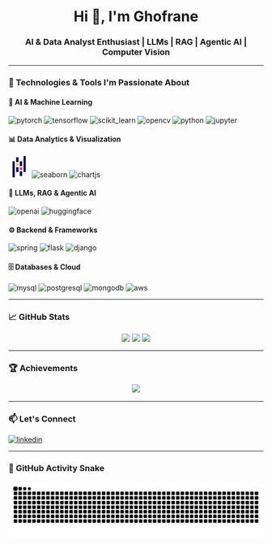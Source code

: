 <h1 align="center">Hi 👋, I'm Ghofrane</h1>
<h3 align="center">AI & Data Analyst Enthusiast | LLMs | RAG | Agentic AI | Computer Vision</h3>

---

### 🚀 Technologies & Tools I'm Passionate About

#### 🧠 AI & Machine Learning
<p>
  <img src="https://www.vectorlogo.zone/logos/pytorch/pytorch-icon.svg" alt="pytorch" width="42" height="42"/>
  <img src="https://www.vectorlogo.zone/logos/tensorflow/tensorflow-icon.svg" alt="tensorflow" width="42" height="42"/>
  <img src="https://upload.wikimedia.org/wikipedia/commons/0/05/Scikit_learn_logo_small.svg" alt="scikit_learn" width="42" height="42"/>
  <img src="https://www.vectorlogo.zone/logos/opencv/opencv-icon.svg" alt="opencv" width="42" height="42"/>
  <img src="https://cdn.jsdelivr.net/gh/devicons/devicon/icons/python/python-original.svg" alt="python" width="42" height="42" />
  <img src="https://cdn.jsdelivr.net/gh/devicons/devicon/icons/jupyter/jupyter-original.svg" alt="jupyter" width="42" height="42"/>
</p>

#### 📊 Data Analytics & Visualization
<p>
  <img src="https://raw.githubusercontent.com/devicons/devicon/master/icons/pandas/pandas-original.svg" alt="pandas" width="42" height="42"/>
  <img src="https://seaborn.pydata.org/_images/logo-mark-lightbg.svg" alt="seaborn" width="42" height="42"/>
  <img src="https://www.chartjs.org/media/logo-title.svg" alt="chartjs" width="42" height="42"/>
</p>

#### 🤖 LLMs, RAG & Agentic AI
<p>
  <img src="https://seeklogo.com/images/O/openai-logo-8B9BFEDC26-seeklogo.com.png" alt="openai" width="42" height="42" />
  <img src="https://huggingface.co/front/assets/huggingface_logo-noborder.svg" alt="huggingface" width="42" height="42" />
</p>

#### ⚙️ Backend & Frameworks
<p>
  <img src="https://cdn.jsdelivr.net/gh/devicons/devicon/icons/spring/spring-original.svg" alt="spring" width="42" height="42"/>
  <img src="https://upload.wikimedia.org/wikipedia/commons/3/3c/Flask_logo.svg" alt="flask" width="42" height="42"/>
  <img src="https://cdn.jsdelivr.net/gh/devicons/devicon/icons/django/django-plain.svg" alt="django" width="42" height="42"/>
</p>

#### 🗄️ Databases & Cloud
<p>
  <img src="https://cdn.jsdelivr.net/gh/devicons/devicon/icons/mysql/mysql-original-wordmark.svg" alt="mysql" width="42" height="42"/>
  <img src="https://cdn.jsdelivr.net/gh/devicons/devicon/icons/postgresql/postgresql-original-wordmark.svg" alt="postgresql" width="42" height="42"/>
  <img src="https://cdn.jsdelivr.net/gh/devicons/devicon/icons/mongodb/mongodb-original-wordmark.svg" alt="mongodb" width="42" height="42"/>
  <img src="https://cdn.jsdelivr.net/gh/devicons/devicon/icons/amazonwebservices/amazonwebservices-original-wordmark.svg" alt="aws" width="42" height="42"/>
</p>

---

### 📈 GitHub Stats

<p align="center">
  <img src="https://github-readme-stats.vercel.app/api?username=GhofraneBelhadef&show_icons=true&theme=default" />
  <img src="https://github-readme-streak-stats.herokuapp.com/?user=GhofraneBelhadef&theme=default" />
  <img src="https://github-readme-stats.vercel.app/api/top-langs?username=GhofraneBelhadef&layout=compact" />
</p>

---

### 🏆 Achievements

<p align="center">
  <a href="https://github.com/ryo-ma/github-profile-trophy">
    <img src="https://github-profile-trophy.vercel.app/?username=GhofraneBelhadef&theme=flat" />
  </a>
</p>

---

### 📫 Let's Connect

<p>
  <a href="https://www.linkedin.com/in/ghofrane-belhadef">
    <img src="https://img.shields.io/badge/linkedin-profile-blue?style=for-the-badge&logo=linkedin" alt="linkedin" />
  </a>
</p>

---

### 🐍 GitHub Activity Snake

<picture>
  <source media="(prefers-color-scheme: dark)" srcset="https://raw.githubusercontent.com/GhofraneBelhadef/GhofraneBelhadef/output/github-snake-dark.svg" />
  <source media="(prefers-color-scheme: light)" srcset="https://raw.githubusercontent.com/GhofraneBelhadef/GhofraneBelhadef/output/github-snake.svg" />
  <img alt="github-snake" src="https://raw.githubusercontent.com/GhofraneBelhadef/GhofraneBelhadef/output/github-snake.svg" />
</picture>
